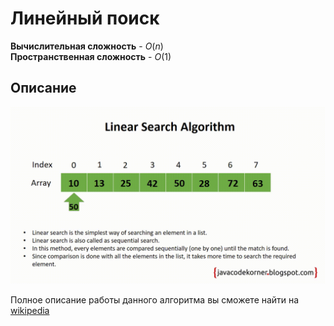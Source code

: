 # Линейный поиск
**Вычислительная сложность** - $O(n)$<br>
**Пространственная сложность** - $O(1)$

## Описание
![Принцип работы алгоритма](assets/linearSearch.webp)

Полное описание работы данного алгоритма вы сможете найти на [wikipedia](https://ru.wikipedia.org/wiki/Линейный_поиск)